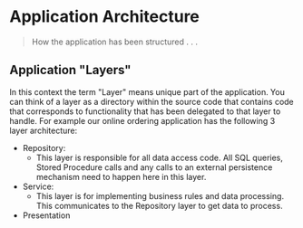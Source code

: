 # Application Architecture
> How the application has been structured . . .

## Application "Layers"
In this context the term "Layer" means unique part of the application. You can think of a layer as a directory within the source code that contains code that corresponds to functionality that has been delegated to that layer to handle. For example our online ordering application has the following 3 layer architecture:
 - Repository:
   - This layer is responsible for all data access code. All SQL queries, Stored Procedure calls and any calls to an external persistence mechanism need to happen here in this layer.
 - Service:
   - This layer is for implementing business rules and data processing. This communicates to the Repository layer to get data to process.
 - Presentation

